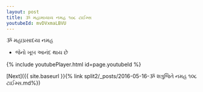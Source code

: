 ```yaml
---
layout: post
title: ૐ મહામાયાય નમહ ૧૦૮ ટાઈમ્સ
youtubeId: mvDVxmaLBVU
---
```

 
 
 ૐ મહાપ્રસાદયા નમહ  
 
 -  જેનો ખૂબ આનંદ થાય છે 
 
  
 
  
 
 
 
 
 
 


{% include youtubePlayer.html id=page.youtubeId %}
 
[Next]({{ site.baseurl }}{% link  split2/_posts/2016-05-16-ૐ શત્રુજિતે નમહ ૧૦૮ ટાઈમ્સ.md%})
 

